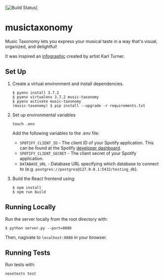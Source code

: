 [![Build Status](https://travis-ci.org/akurihara/musictaxonomy.svg?branch=master)]

# musictaxonomy

Music Taxonomy lets you express your musical taste in a way that's visual, organized, and delightful!

It was inspired an [infographic](https://turnerkarl.wordpress.com/2012/10/11/finished-music-infographic) created by artist Karl Turner.

## Set Up

1. Create a virtual environment and install dependencies.
   ```
   $ pyenv install 3.7.2
   $ pyenv virtualenv 3.7.2 music-taxonomy
   $ pyenv activate music-taxonomy
   (music-taxonomy) $ pip install --upgrade -r requirements.txt
   ```

2. Set up environmental variables
   ```
   touch .env
   ```

   Add the following variables to the .env file:
   - `SPOTIFY_CLIENT_ID` - The client ID of your Spotify application. This can be found at the Spotify [developer dashboard](https://developer.spotify.com/dashboard/applications).
   - `SPOTIFY_CLIENT_SECRET` - The client secret of your Spotify application.
   - `DATABASE_URL` - Database URL specifying which database to connect to (e.g. `postgres://postgres@127.0.0.1:5432/testing_db`).

3. Build the React frontend using:
   ```
   $ npm install
   $ npm run build
   ```

## Running Locally

Run the server locally from the root directory with:
```
$ python server.py --port=8080
```
Then, nagivate to `localhost:8080` in your browser.

## Running Tests

Run tests with:
```
nosetests test
```
